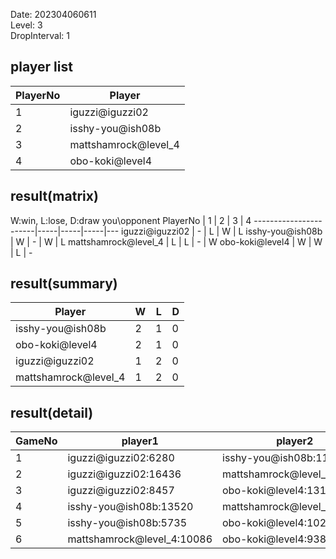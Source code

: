 Date: 202304060611  
Level: 3  
DropInterval: 1  
## player list
PlayerNo  |  Player
----------|----------------------
1         |  iguzzi@iguzzi02
2         |  isshy-you@ish08b
3         |  mattshamrock@level_4
4         |  obo-koki@level4
## result(matrix)
W:win, L:lose, D:draw
you\opponent PlayerNo  |  1  |  2  |  3  |  4
-----------------------|-----|-----|-----|---
iguzzi@iguzzi02        |  -  |  L  |  W  |  L
isshy-you@ish08b       |  W  |  -  |  W  |  L
mattshamrock@level_4   |  L  |  L  |  -  |  W
obo-koki@level4        |  W  |  W  |  L  |  -
## result(summary)
Player                |  W  |  L  |  D
----------------------|-----|-----|---
isshy-you@ish08b      |  2  |  1  |  0
obo-koki@level4       |  2  |  1  |  0
iguzzi@iguzzi02       |  1  |  2  |  0
mattshamrock@level_4  |  1  |  2  |  0
## result(detail)
GameNo  |  player1                     |  player2
--------|------------------------------|----------------------------
1       |  iguzzi@iguzzi02:6280        |  isshy-you@ish08b:11361
2       |  iguzzi@iguzzi02:16436       |  mattshamrock@level_4:10666
3       |  iguzzi@iguzzi02:8457        |  obo-koki@level4:13180
4       |  isshy-you@ish08b:13520      |  mattshamrock@level_4:12438
5       |  isshy-you@ish08b:5735       |  obo-koki@level4:10230
6       |  mattshamrock@level_4:10086  |  obo-koki@level4:9381
